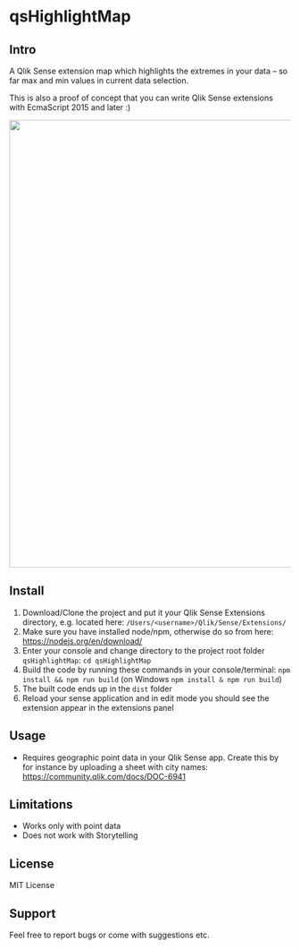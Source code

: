 # qsHighlightMap

## Intro

A Qlik Sense extension map which highlights the extremes in your data – so far max and min values in current data selection.

This is also a proof of concept that you can write Qlik Sense extensions with EcmaScript 2015 and later :)

<img src="./src/img/qsmap-showcase.gif" width="800" />


## Install

1. Download/Clone the project and put it your Qlik Sense Extensions directory, e.g. located here: `/Users/<username>/Qlik/Sense/Extensions/`
2. Make sure you have installed node/npm, otherwise do so from here: https://nodejs.org/en/download/
3. Enter your console and change directory to the project root folder `qsHighlightMap`: `cd qsHighlightMap`
4. Build the code by running these commands in your console/terminal: `npm install && npm run build` (on Windows `npm install & npm run build`)
5. The built code ends up in the `dist` folder
6. Reload your sense application and in edit mode you should see the extension appear in the extensions panel

## Usage

- Requires geographic point data in your Qlik Sense app. Create this by for instance by uploading a sheet with city names: https://community.qlik.com/docs/DOC-6941

## Limitations

- Works only with point data
- Does not work with Storytelling

## License

MIT License

## Support

Feel free to report bugs or come with suggestions etc.